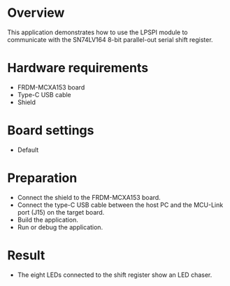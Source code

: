 Overview
========
This application demonstrates how to use the LPSPI module to communicate with the SN74LV164 8-bit parallel-out serial shift register.

Hardware requirements
=====================
- FRDM-MCXA153 board
- Type-C USB cable
- Shield

Board settings
==============
- Default

Preparation
===========
- Connect the shield to the FRDM-MCXA153 board.
- Connect the type-C USB cable between the host PC and the MCU-Link port (J15) on the target board.
- Build the application.
- Run or debug the application.

Result
======
- The eight LEDs connected to the shift register show an LED chaser.
